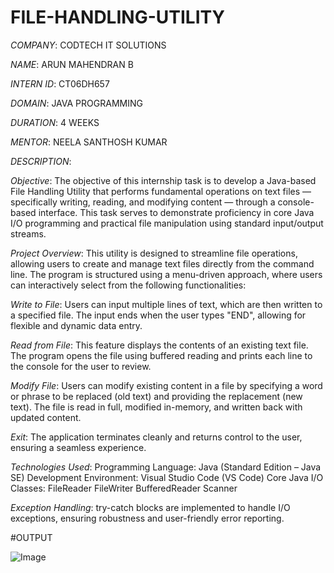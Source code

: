# FILE-HANDLING-UTILITY

*COMPANY*: CODTECH IT SOLUTIONS

*NAME*: ARUN MAHENDRAN B

*INTERN ID*: CT06DH657

*DOMAIN*: JAVA PROGRAMMING

*DURATION*: 4 WEEKS

*MENTOR*: NEELA SANTHOSH KUMAR

*DESCRIPTION*:

*Objective*:
The objective of this internship task is to develop a Java-based File Handling Utility that performs fundamental operations on text files — specifically writing, reading, and modifying content — through a console-based interface. This task serves to demonstrate proficiency in core Java I/O programming and practical file manipulation using standard input/output streams.

*Project Overview*:
This utility is designed to streamline file operations, allowing users to create and manage text files directly from the command line. The program is structured using a menu-driven approach, where users can interactively select from the following functionalities:

*Write to File*:
Users can input multiple lines of text, which are then written to a specified file. The input ends when the user types "END", allowing for flexible and dynamic data entry.

*Read from File*:
This feature displays the contents of an existing text file. The program opens the file using buffered reading and prints each line to the console for the user to review.

*Modify File*:
Users can modify existing content in a file by specifying a word or phrase to be replaced (old text) and providing the replacement (new text). The file is read in full, modified in-memory, and written back with updated content.

*Exit*:
The application terminates cleanly and returns control to the user, ensuring a seamless experience.

*Technologies Used*:
Programming Language: Java (Standard Edition – Java SE)
Development Environment: Visual Studio Code (VS Code)
Core Java I/O Classes:
FileReader
FileWriter
BufferedReader
Scanner

*Exception Handling*:
try-catch blocks are implemented to handle I/O exceptions, ensuring robustness and user-friendly error reporting.


#OUTPUT

![Image](https://github.com/user-attachments/assets/5eb10c71-4251-494a-ad53-4a2f7306d3e8)

